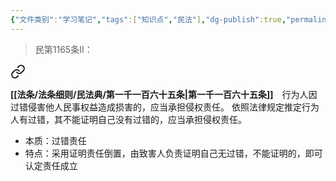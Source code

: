 ```yaml
---
{"文件类别":"学习笔记","tags":["知识点","民法"],"dg-publish":true,"permalink":"/学习笔记studyup/民法总论/过错推定责任/","dgPassFrontmatter":true,"created":"2024-09-16T22:32:48.271+08:00","updated":"2024-10-28T12:06:06.533+08:00"}
---
```


>民第1165条Ⅱ：
<div class="transclusion internal-embed is-loaded"><a class="markdown-embed-link" href="/////#t1165" aria-label="Open link"><svg xmlns="http://www.w3.org/2000/svg" width="24" height="24" viewBox="0 0 24 24" fill="none" stroke="currentColor" stroke-width="2" stroke-linecap="round" stroke-linejoin="round" class="svg-icon lucide-link"><path d="M10 13a5 5 0 0 0 7.54.54l3-3a5 5 0 0 0-7.07-7.07l-1.72 1.71"></path><path d="M14 11a5 5 0 0 0-7.54-.54l-3 3a5 5 0 0 0 7.07 7.07l1.71-1.71"></path></svg></a><div class="markdown-embed">



**[[法条/法条细则/民法典/第一千一百六十五条\|第一千一百六十五条]]**　行为人因过错侵害他人民事权益造成损害的，应当承担侵权责任。
依照法律规定推定行为人有过错，其不能证明自己没有过错的，应当承担侵权责任。 

</div></div>

- 本质：过错责任
- 特点：采用证明责任倒置，由致害人负责证明自己无过错，不能证明的，即可认定责任成立